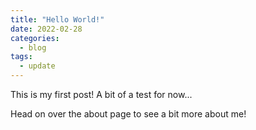 ```yaml
---
title: "Hello World!"
date: 2022-02-28
categories:
  - blog
tags:
  - update
---
```


This is my first post! A bit of a test for now...

Head on over the about page to see a bit more about me!
